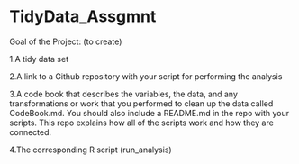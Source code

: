 # TidyData_Assgmnt

Goal of the Project: (to create)

1.A tidy data set

2.A link to a Github repository with your script for performing the analysis

3.A code book that describes the variables, the data, and any transformations or work that you performed to clean up the data called CodeBook.md. You should also include a           README.md in the repo with your scripts. This repo explains how all of the scripts work and how they are connected.

4.The corresponding R script (run_analysis)



